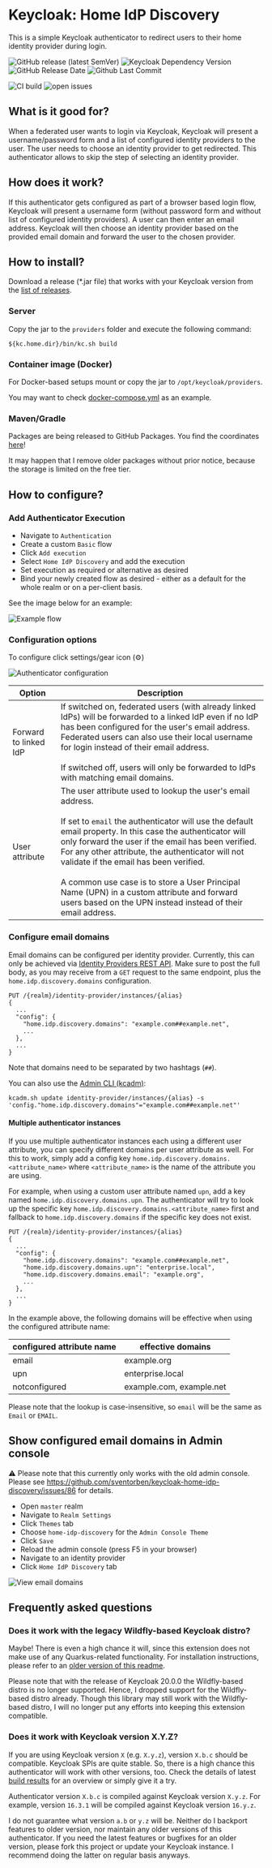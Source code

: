 # Keycloak: Home IdP Discovery

This is a simple Keycloak authenticator to redirect users to their home identity provider during login.

![GitHub release (latest SemVer)](https://img.shields.io/github/v/release/sventorben/keycloak-home-idp-discovery?sort=semver)
![Keycloak Dependency Version](https://img.shields.io/badge/Keycloak-20.0.1-blue)
![GitHub Release Date](https://img.shields.io/github/release-date-pre/sventorben/keycloak-home-idp-discovery)
![Github Last Commit](https://img.shields.io/github/last-commit/sventorben/keycloak-home-idp-discovery)

![CI build](https://github.com/sventorben/keycloak-home-idp-discovery/actions/workflows/buildAndTest.yml/badge.svg)
![open issues](https://img.shields.io/github/issues/sventorben/keycloak-home-idp-discovery)

## What is it good for?

When a federated user wants to login via Keycloak, Keycloak will present a username/password form and a list of configured identity providers to the user. The user needs to choose an identity provider to get redirected.
This authenticator allows to skip the step of selecting an identity provider.

## How does it work?

If this authenticator gets configured as part of a browser based login flow, Keycloak will present a username form (without password form and without list of configured identity providers).
A user can then enter an email address. Keycloak will then choose an identity provider based on the provided email domain and forward the user to the chosen provider.

## How to install?

Download a release (*.jar file) that works with your Keycloak version from the [list of releases](https://github.com/sventorben/keycloak-home-idp-discovery/releases).

### Server
Copy the jar to the `providers` folder and execute the following command:

```shell
${kc.home.dir}/bin/kc.sh build
```

### Container image (Docker)
For Docker-based setups mount or copy the jar to `/opt/keycloak/providers`.

You may want to check [docker-compose.yml](docker-compose.yml) as an example.

### Maven/Gradle

Packages are being released to GitHub Packages. You find the coordinates [here](https://github.com/sventorben/keycloak-home-idp-discovery/packages/1112199/versions)!

It may happen that I remove older packages without prior notice, because the storage is limited on the free tier.


## How to configure?

### Add Authenticator Execution

* Navigate to `Authentication`
* Create a custom `Basic` flow
* Click `Add execution`
* Select `Home IdP Discovery` and add the execution
* Set execution as required or alternative as desired
* Bind your newly created flow as desired - either as a default for the whole realm or on a per-client basis.

See the image below for an example:

![Example flow](docs/images/flow.JPG)

### Configuration options

To configure click settings/gear icon (&#9881;)

![Authenticator configuration](docs/images/authenticator-config.jpg)

| Option                | Description                                                                                                                                                                                                                                                                                                                                                                                                                                                                                             |
|-----------------------|---------------------------------------------------------------------------------------------------------------------------------------------------------------------------------------------------------------------------------------------------------------------------------------------------------------------------------------------------------------------------------------------------------------------------------------------------------------------------------------------------------|
| Forward to linked IdP | If switched on, federated users (with already linked IdPs) will be forwarded to a linked IdP even if no IdP has been configured for the user's email address. Federated users can also use their local username for login instead of their email address.<br><br> If switched off, users will only be forwarded to IdPs with matching email domains.                                                                                                                                                    |
| User attribute        | The user attribute used to lookup the user's email address.<br><br>If set to `email` the authenticator will use the default email property. In this case the authenticator will only forward the user if the email has been verified. For any other attribute, the authenticator will not validate if the email has been verified. <br><br> A common use case is to store a User Principal Name (UPN) in a custom attribute and forward users based on the UPN instead instead of their email address.  |

### Configure email domains

Email domains can be configured per identity provider. Currently, this can only be achieved via [Identity Providers REST API](https://www.keycloak.org/docs-api/19.0/rest-api/index.html#_identity_providers_resource). Make sure to post the full body, as you may receive from a `GET` request to the same endpoint, plus the `home.idp.discovery.domains` configuration.

```
PUT /{realm}/identity-provider/instances/{alias}
{
  ...
  "config": {
    "home.idp.discovery.domains": "example.com##example.net",
    ...
  },
  ...
}
```

Note that domains need to be separated by two hashtags (`##`).

You can also use the [Admin CLI (kcadm)](https://www.keycloak.org/docs/latest/server_admin/#identity-provider-operations):
```shell
kcadm.sh update identity-provider/instances/{alias} -s 'config."home.idp.discovery.domains"="example.com##example.net"'
```

#### Multiple authenticator instances
If you use multiple authenticator instances each using a different user attribute, you can specify different domains per user attribute as well.
For this to work, simply add a config key `home.idp.discovery.domains.<attribute_name>` where `<attribute_name>` is the name of the attribute you are using.

For example, when using a custom user attribute named `upn`, add a key named `home.idp.discovery.domains.upn`.
The authenticator will try to look up the specific key `home.idp.discovery.domains.<attribute_name>` first and fallback to `home.idp.discovery.domains` if the specific key does not exist.

```
PUT /{realm}/identity-provider/instances/{alias}
{
  ...
  "config": {
    "home.idp.discovery.domains": "example.com##example.net",
    "home.idp.discovery.domains.upn": "enterprise.local",
    "home.idp.discovery.domains.email": "example.org",
    ...
  },
  ...
}
```

In the example above, the following domains will be effective when using the configured attribute name:

| configured attribute name | effective domains        |
|---------------------------|--------------------------|
| email                     | example.org              |
| upn                       | enterprise.local         |
| notconfigured             | example.com, example.net |

Please note that the lookup is case-insensitive, so `email` will be the same as `Email` or `EMAIL`.

## Show configured email domains in Admin console

:warning: Please note that this currently only works with the old admin console. Please see https://github.com/sventorben/keycloak-home-idp-discovery/issues/86 for details.

* Open `master` realm
* Navigate to `Realm Settings`
* Click `Themes` tab
* Choose `home-idp-discovery` for the `Admin Console Theme`
* Click `Save`
* Reload the admin console (press F5 in your browser)
* Navigate to an identity provider
* Click `Home IdP Discovery` tab

![View email domains](docs/images/view-idp-email-domains.jpg)

## Frequently asked questions

### Does it work with the legacy Wildfly-based Keycloak distro?
Maybe! There is even a high chance it will, since this extension does not make use of any Quarkus-related functionality.
For installation instructions, please refer to an [older version of this readme](https://github.com/sventorben/keycloak-home-idp-discovery/blob/v16.0.0/README.md).

Please note that with the release of Keycloak 20.0.0 the Wildfly-based distro is no longer supported.
Hence, I dropped support for the Wildfly-based distro already. Though this library may still work with the Wildfly-based distro, I will no longer put any efforts into keeping this extension compatible.

### Does it work with Keycloak version X.Y.Z?

If you are using Keycloak version `X` (e.g. `X.y.z`), version `X.b.c` should be compatible.
Keycloak SPIs are quite stable. So, there is a high chance this authenticator will work with other versions, too. Check the details of latest [build results](https://github.com/sventorben/keycloak-home-idp-discovery/actions/workflows/buildAndTest.yml) for an overview or simply give it a try.

Authenticator version `X.b.c` is compiled against Keycloak version `X.y.z`. For example, version `16.3.1` will be compiled against Keycloak version `16.y.z`.

I do not guarantee what version `a.b` or `y.z` will be. Neither do I backport features to older version, nor maintain any older versions of this authenticator. If you need the latest features or bugfixes for an older version, please fork this project or update your Keycloak instance. I recommend doing the latter on regular basis anyways.
